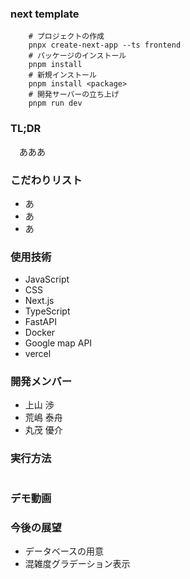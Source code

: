 ### next template

```
    # プロジェクトの作成
    pnpx create-next-app --ts frontend
    # パッケージのインストール
    pnpm install
    # 新規インストール
    pnpm install <package>
    # 開発サーバーの立ち上げ
    pnpm run dev
```


### TL;DR

　あああ

### こだわりリスト

- あ
- あ
- あ

### 使用技術
- JavaScript
- CSS
- Next.js
- TypeScript
- FastAPI
- Docker
- Google map API
- vercel


### 開発メンバー
- 上山 渉
- 荒嶋 泰舟
- 丸茂 優介

### 実行方法

```latex

```

### デモ動画


### 今後の展望
- データベースの用意
- 混雑度グラデーション表示
